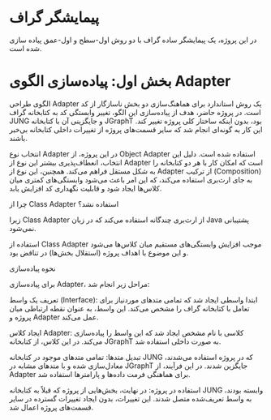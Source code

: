 # پیمایشگر گراف
در این پروژه، یک پیمایشگر ساده گراف با دو روش اول-سطح و اول-عمق پیاده سازی شده است.

# بخش اول: پیاده‌سازی الگوی Adapter
الگوی طراحی Adapter یک روش استاندارد برای هماهنگ‌سازی دو بخش ناسازگار از کد است. در پروژه حاضر، هدف از پیاده‌سازی این الگو، تغییر وابستگی کد به کتابخانه گراف JUNG و جایگزینی آن با کتابخانه JGraphT بود، بدون اینکه ساختار کلی پروژه تغییر کند. این کار به گونه‌ای انجام شد که سایر قسمت‌های پروژه از تغییرات داخلی کتابخانه بی‌خبر باشند.

انتخاب نوع Adapter
در این پروژه، از Object Adapter استفاده شده است. دلیل این انتخاب، انعطاف‌پذیری بیشتر این نوع از Adapter است که امکان کار با هر دو کتابخانه را به شکل مستقل فراهم می‌کند. همچنین، این نوع از Adapter از ترکیب (Composition) به جای ارث‌بری استفاده می‌کند، که این امر باعث می‌شود وابستگی‌های کمتری میان کلاس‌ها ایجاد شود و قابلیت نگهداری کد افزایش یابد.

چرا از Class Adapter استفاده نشد؟

زیرا Class Adapter از ارث‌بری چندگانه استفاده می‌کند که در زبان Java پشتیبانی نمی‌شود.

استفاده از Class Adapter موجب افزایش وابستگی‌های مستقیم میان کلاس‌ها می‌شود و این موضوع با اهداف پروژه (استقلال بخش‌ها) در تناقض بود.

نحوه پیاده‌سازی

برای پیاده‌سازی Adapter، مراحل زیر انجام شد:

تعریف یک واسط (Interface): ابتدا واسطی ایجاد شد که تمامی متدهای موردنیاز برای تعامل با کتابخانه گراف را مشخص می‌کند. این واسط، به عنوان نقطه ارتباطی میان پروژه و Adapter عمل می‌کند.

ایجاد کلاس Adapter: کلاسی با نام مشخص ایجاد شد که این واسط را پیاده‌سازی می‌کند. در این کلاس، از کتابخانه JGraphT به صورت داخلی استفاده شد.

تبدیل متدها: تمامی متدهای موجود در کتابخانه JUNG که در پروژه استفاده می‌شدند، معادل‌سازی شده و با متدهای مشابه در JGraphT جایگزین شدند. در این فرآیند، از Adapter برای هماهنگی فرمت داده‌ها و پارامترها استفاده شد.

استفاده در پروژه: در نهایت، بخش‌هایی از پروژه که قبلاً به کتابخانه JUNG وابسته بودند، به واسط تعریف‌شده متصل شدند. این تغییرات، بدون ایجاد تغییرات گسترده در سایر قسمت‌های پروژه اعمال شد.

